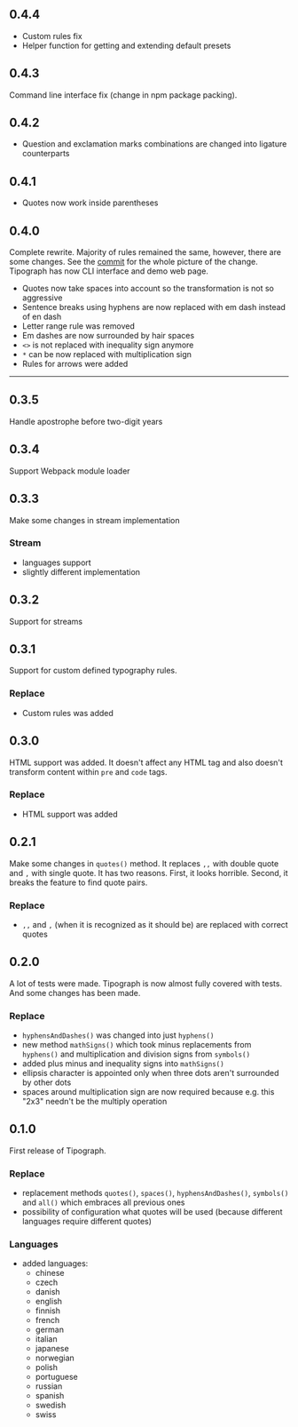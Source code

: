 ## 0.4.4

* Custom rules fix
* Helper function for getting and extending default presets

## 0.4.3

Command line interface fix (change in npm package packing).

## 0.4.2

* Question and exclamation marks combinations are changed into ligature counterparts

## 0.4.1

* Quotes now work inside parentheses

## 0.4.0

Complete rewrite. Majority of rules remained the same, however, there are some changes. See the
[commit](https://github.com/pnevyk/tipograph/commit/bfaf8e380cc5ecc5e569f0e190c873aca8d2645d) for the whole picture of
the change. Tipograph has now CLI interface and demo web page.

* Quotes now take spaces into account so the transformation is not so aggressive
* Sentence breaks using hyphens are now replaced with em dash instead of en dash
* Letter range rule was removed
* Em dashes are now surrounded by hair spaces
* `<>` is not replaced with inequality sign anymore
* `*` can be now replaced with multiplication sign
* Rules for arrows were added

***

## 0.3.5

Handle apostrophe before two-digit years

## 0.3.4

Support Webpack module loader

## 0.3.3

Make some changes in stream implementation

### Stream

* languages support
* slightly different implementation

## 0.3.2

Support for streams

## 0.3.1

Support for custom defined typography rules.

### Replace

* Custom rules was added

## 0.3.0

HTML support was added. It doesn't affect any HTML tag and also doesn't transform content within `pre` and `code` tags.

### Replace

* HTML support was added

## 0.2.1

Make some changes in `quotes()` method. It replaces `,,` with double quote and `,` with single quote. It has two reasons. First, it looks horrible. Second, it breaks the feature to find quote pairs.

### Replace

* `,,` and `,` (when it is recognized as it should be) are replaced with correct quotes

## 0.2.0

A lot of tests were made. Tipograph is now almost fully covered with tests. And some changes has been made.

### Replace

* `hyphensAndDashes()` was changed into just `hyphens()`
* new method `mathSigns()` which took minus replacements from `hyphens()` and multiplication and division signs from `symbols()`
* added plus minus and inequality signs into `mathSigns()`
* ellipsis character is appointed only when three dots aren't surrounded by other dots
* spaces around multiplication sign are now required because e.g. this "2x3" needn't be the multiply operation

## 0.1.0

First release of Tipograph.

### Replace

* replacement methods `quotes()`, `spaces()`, `hyphensAndDashes()`, `symbols()` and `all()` which embraces all previous ones
* possibility of configuration what quotes will be used (because different languages require different quotes)

### Languages

* added languages:
    * chinese
    * czech
    * danish
    * english
    * finnish
    * french
    * german
    * italian
    * japanese
    * norwegian
    * polish
    * portuguese
    * russian
    * spanish
    * swedish
    * swiss
